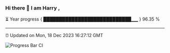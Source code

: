 ### Hi there 👋 I am Harry , 

⏳ Year progress { ████████████████████████████▁▁ } 96.35 %

---

⏰ Updated on Mon, 18 Dec 2023 16:27:12 GMT

![Progress Bar CI](https://github.com/duykhang68/duykhang68/workflows/Progress%20Bar%20CI/badge.svg)
